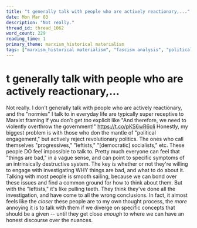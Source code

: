 ```yaml
---
title: "t generally talk with people who are actively reactionary,..."
date: Mon Mar 03
description: "Not really."
thread_id: thread_1062
word_count: 229
reading_time: 1
primary_theme: marxism_historical materialism
tags: ["marxism_historical materialism", "fascism analysis", "political economy", "cultural criticism", "covid_public health politics"]
---
```


# t generally talk with people who are actively reactionary,...

Not really. I don't generally talk with people who are actively reactionary, and the "normies" I talk to in everyday life are typically super receptive to Marxist framing if you don't get *too* explicit like "And therefore, we need to violently overthrow the government!" https://t.co/pKS6wR6oli Honestly, my biggest problem is with those who don the mantle of "political engagement," but actively reject revolutionary politics. The ones who call themselves "progressives," "leftists," "[democratic] socialists," etc. These people DO feel impossible to talk to. Pretty much everyone can feel that "things are bad," in a vague sense, and can point to specific symptoms of an intrinsically destructive system. The key is whether or not they're willing to engage with investigating WHY things are bad, and what to do about it. Talking with most people is smooth sailing, because we can bond over these issues and find a common ground for how to think about them. But with the "leftists," it's like pulling teeth. They think they've done all the investigation, and have come to all the wrong conclusions. In fact, it almost feels like the *closer* these people are to my own thought process, the *more* annoying it is to talk with them if we diverge on specific concepts that should be a given -- until they get close *enough* to where we can have an honest discourse over the nuances.
